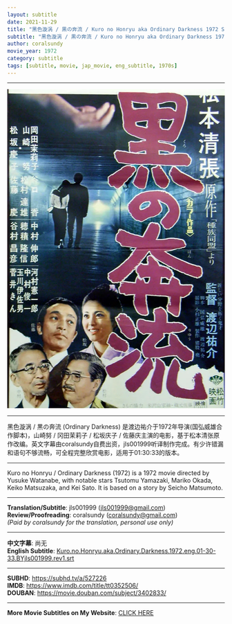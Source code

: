 ```yaml
---
layout: subtitle
date: 2021-11-29
title: "黑色漩涡 / 黒の奔流 / Kuro no Honryu aka Ordinary Darkness 1972 Subtitle (English)"
subtitle: "黑色漩涡 / 黒の奔流 / Kuro no Honryu aka Ordinary Darkness 1972 Subtitle (English)"
author: coralsundy
movie_year: 1972
category: subtitle
tags: [subtitle, movie, jap_movie, eng_subtitle, 1970s]
---
```


------

<img src="../assets/tt0352506.jpg" alt="tt0352506_cover_art" />

------

黑色漩涡 / 黒の奔流 (Ordinary Darkness) 是渡边祐介于1972年导演(国弘威雄合作脚本)，山崎努 / 冈田茉莉子 / 松坂庆子 / 佐藤庆主演的电影，基于松本清张原作改编。英文字幕由coralsundy自费出资，jls001999听译制作完成。有少许错漏和语句不够流畅，可全程完整欣赏电影，适用于01:30:33的版本。

------

Kuro no Honryu / Ordinary Darkness (1972) is a 1972 movie directed by Yusuke Watanabe, with notable stars Tsutomu Yamazaki, Mariko Okada, Keiko Matsuzaka, and Kei Sato. It is based on a story by Seicho Matsumoto.

------

**Translation/Subtitle**: jls001999 (jls001999@gmail.com)<br>
**Review/Proofreading**: coralsundy (coralsundy@gmail.com)<br>
*(Paid by coralsundy for the translation, personal use only)*

------

**中文字幕**: 尚无<br>
**English Subtitle**: [Kuro.no.Honryu.aka.Ordinary.Darkness.1972.eng.01-30-33.BYjls001999.rev1.srt](../subtitles/Kuro.no.Honryu.aka.Ordinary.Darkness.1972.eng.01-30-33.BYjls001999.rev1.srt)

------

**SUBHD**: <https://subhd.tv/a/527226><br>
**IMDB**: <https://www.imdb.com/title/tt0352506/><br>
**DOUBAN**: <https://movie.douban.com/subject/3402833/>

------

**More Movie Subtitles on My Website**: <a href='{% post_url 2021-01-10-subtitles-summary-list %}'>CLICK HERE</a>


